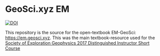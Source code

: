 # GeoSci.xyz EM

[![DOI](https://zenodo.org/badge/42916308.svg)](https://zenodo.org/badge/latestdoi/42916308)

This repository is the source for the open-textbook EM-GeoSci: https://em.geosci.xyz. This was the main textbook-resource used
for the [Society of Exploration Geophysics 2017 Distinguished Instructor Short Course](https://doi.org/10.1190/tle40020140.1)


